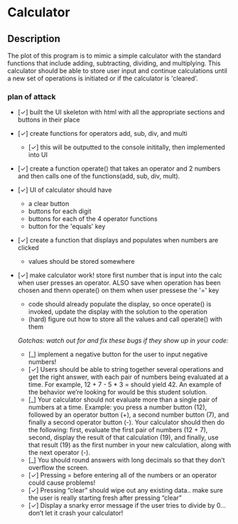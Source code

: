 # Calculator

## Description 
The plot of this program is to mimic a simple calculator with the standard functions that include adding, subtracting, dividing, and multiplying.
This calculator should be able to store user input and continue calculations until a new set of operations is initiated or if the calculator is 'cleared'.

### plan of attack 
- [&check;] built the UI skeleton with html with all the appropriate sections and buttons in their place 
- [&check;] create functions for operators add, sub, div, and multi
  - [&check;] this will be outputted to the console inititally, then implemented into UI 
- [&check;] create a function operate() that takes an operator and 2 numbers and then calls one of the functions(add, sub, div, mult). 
- [&check;] UI of calculator should have
  - a clear button
  - buttons for each digit
  - buttons for each of the 4 operator functions
  - button for the 'equals' key
- [&check;] create a function that displays and populates when numbers are clicked
  - values should be stored somewhere
- [&check;] make calculator work! store first number that is input into the calc when user presses an operator. ALSO save when operation has been chosen and thenn operate() on them when user pressese the '=' key
  - code should already populate the display, so once operate() is invoked, update the display with the solution to the operation
  - (hard) figure out how to store all the values and call operate() with them

  *Gotchas: watch out for and fix these bugs if they show up in your code:*
    + [_] implement a negative button for the user to input negative numbers!
    + [&check;] Users should be able to string together several operations and get the right answer, with each pair of numbers being evaluated at a time. For example, 12 + 7 - 5 * 3 = should yield 42. An example of the behavior we’re looking for would be this student solution.
    + [_] Your calculator should not evaluate more than a single pair of numbers at a time. Example: you press a number button (12), followed by an operator button (+), a second number button (7), and finally a second operator button (-). Your calculator should then do the following: first, evaluate the first pair of numbers (12 + 7), second, display the result of that calculation (19), and finally, use that result (19) as the first number in your new calculation, along with the next operator (-).
    + [_] You should round answers with long decimals so that they don’t overflow the screen.
    + [&check;] Pressing = before entering all of the numbers or an operator could cause problems!
    + [&check;] Pressing “clear” should wipe out any existing data.. make sure the user is really starting fresh after pressing “clear”
    + [&check;] Display a snarky error message if the user tries to divide by 0… don’t let it crash your calculator!

